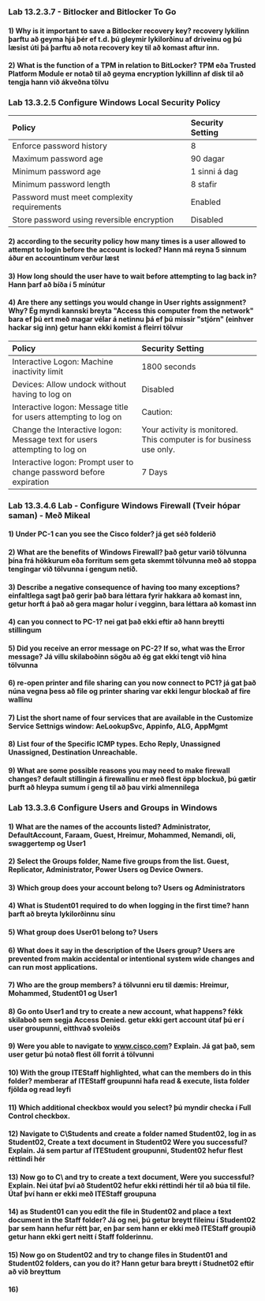 ### Lab 13.2.3.7 - Bitlocker and Bitlocker To Go
#### 1) Why is it important to save a Bitlocker recovery key? recovery lykilinn þarftu að geyma hjá þér ef t.d. þú gleymir lykilorðinu af driveinu og þú læsist úti þá þarftu að nota recovery key til að komast aftur inn.
#### 2) What is the function of a TPM in relation to BitLocker? TPM eða Trusted Platform Module er notað til að geyma encryption lykillinn af disk til að tengja hann við ákveðna tölvu
### Lab 13.3.2.5 Configure Windows Local Security Policy
| Policy     | Security Setting |
| :---        |    :----   |
| Enforce password history    | 8  |
| Maximum password age   |  90 dagar  |
| Minimum password age      | 1 sinni á dag |
| Minimum password length        |  8 stafir   |
| Password must meet complexity requirements     | Enabled   |
| Store password using reversible encryption   | Disabled     |
#### 2) according to the security policy how many times is a user allowed to attempt to login before the account is locked? Hann má reyna 5 sinnum áður en accountinum verður læst
#### 3) How long should the user have to wait before attempting to lag back in? Hann þarf að bíða í 5 mínútur
#### 4) Are there any settings you would change in User rights assignment? Why? Ég myndi kannski breyta "Access this computer from the network" bara ef þú ert með magar vélar á netinnu þá ef þú missir "stjórn" (einhver hackar sig inn) getur hann ekki komist á fleirri tölvur
| Policy     | Security Setting |
| :---        |    :----   |
| Interactive Logon: Machine inactivity limit    | 1800 seconds  |
| Devices: Allow undock without having to log on   |  Disabled  |
| Interactive logon: Message title for users attempting to log on      | Caution: |
| Change the Interactive logon: Message text for users attempting to log on |  Your activity is monitored. This computer is for business use only.   |
| Interactive logon: Prompt user to change password before expiration | 7 Days  |
### Lab 13.3.4.6 Lab - Configure Windows Firewall (Tveir hópar saman) - Með Mikeal
#### 1) Under PC-1 can you see the Cisco folder? já get séð folderið
#### 2) What are the benefits of Windows Firewall? það getur varið tölvunna þína frá hökkurum eða forritum sem geta skemmt tölvunna með að stoppa tengingar við tölvunna í gengum netið.
#### 3) Describe a negative consequence of having too many exceptions? einfaltlega sagt það gerir það bara léttara fyrir hakkara að komast inn, getur horft á það að gera magar holur í vegginn, bara léttara að komast inn
#### 4) can you connect to PC-1? nei gat það ekki eftir að hann breytti stillingum
#### 5) Did you receive an error message on PC-2? If so, what was the Error message? Já villu skilaboðinn sögðu að ég gat ekki tengt við hina tölvunna
#### 6) re-open printer and file sharing can you now connect to PC1? já gat það núna vegna þess að file og printer sharing var ekki lengur blockað af fire wallinu
#### 7) List the short name of four services that are available in the Customize Service Settnigs window: AeLookupSvc, Appinfo, ALG, AppMgmt 
#### 8) List four of the Specific ICMP types. Echo Reply, Unassigned  Unassigned, Destination Unreachable.
#### 9) What are some possible reasons you may need to make firewall changes? default stillingin á firewallinu er með flest öpp blockuð, þú gætir þurft að hleypa sumum í geng til að þau virki almennilega
### Lab 13.3.3.6 Configure Users and Groups in Windows
#### 1) What are the names of the accounts listed? Administrator, DefaultAccount, Faraam, Guest, Hreimur, Mohammed, Nemandi, oli, swaggertemp og User1
#### 2) Select the Groups folder, Name five groups from the list. Guest, Replicator, Administrator, Power Users og Device Owners.
#### 3) Which group does your account belong to? Users og Administrators
#### 4) What is Student01 required to do when logging in the first time? hann þarft að breyta lykilorðinnu sínu
#### 5) What group does User01 belong to? Users
#### 6) What does it say in the description of the Users group? Users are prevented from makin accidental or intentional system wide changes and can run most applications.
#### 7) Who are the group members? á tölvunni eru til dæmis: Hreimur, Mohammed, Student01 og User1
#### 8) Go onto User1 and try to create a new account, what happens? fékk skilaboð sem segja Access Denied. getur ekki gert account útaf þú er í user groupunni, eitthvað svoleiðs
#### 9) Were you able to navigate to www.cisco.com? Explain. Já gat það, sem user getur þú notað flest öll forrit á tölvunni 
#### 10) With the group ITEStaff highlighted, what can the members do in this folder? memberar af ITEStaff groupunni hafa read & execute, lista folder fjölda og read leyfi
#### 11) Which additional checkbox would you select? þú myndir checka í Full Control checkbox.
#### 12) Navigate to C\Students and create a folder named Student02, log in as Student02, Create a text document in Student02 Were you successful? Explain. Já sem partur af ITEStudent groupunni, Student02 hefur flest réttindi hér
#### 13) Now go to C\ and try to create a text document, Were you successful? Explain. Nei útaf því að Student02 hefur ekki réttindi hér til að búa til file. Útaf því hann er ekki með ITEStaff groupuna
#### 14) as Student01 can you edit the file in Student02 and place a text document in the Staff folder? Já og nei, þú getur breytt fileinu í Student02 þar sem hann hefur rétt þar, en þar sem hann er ekki með ITEStaff groupið getur hann ekki gert neitt í Staff folderinnu.
#### 15) Now go on Student02 and try to change files in Student01 and Student02 folders, can you do it? Hann getur bara breytt í Studnet02 eftir að við breyttum 
#### 16) 
####
####
####
####
####
####
####
####
####
####
####
####
####
####
####
####
####
####
####
####
####
####
####
####
####
####
####
####
####
####
####
####
####
####
####
####
####
####
####
####
####
####
####
####
####
####
####